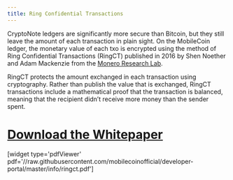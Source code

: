 ```yaml
---
title: Ring Confidential Transactions
---
```

CryptoNote ledgers are significantly more secure than Bitcoin, but they still leave the amount of each transaction in plain sight. On the MobileCoin ledger, the monetary value of each txo is encrypted using the method of Ring Confidential Transactions (RingCT) published in 2016 by Shen Noether and Adam Mackenzie from the [Monero Research Lab](https://www.getmonero.org/resources/research-lab/).

RingCT protects the amount exchanged in each transaction using cryptography. Rather than publish the value that is exchanged, RingCT transactions include a mathematical proof that the transaction is balanced, meaning that the recipient didn’t receive more money than the sender spent. 


# [Download the Whitepaper](https://raw.githubusercontent.com/mobilecoinofficial/developer-portal/master/info/ringct.pdf)

[widget type='pdfViewer' pdf='//raw.githubusercontent.com/mobilecoinofficial/developer-portal/master/info/ringct.pdf']

